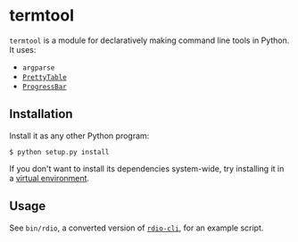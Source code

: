 # termtool #

`termtool` is a module for declaratively making command line tools in Python. It uses:

* `argparse`
* [`PrettyTable`](http://pypi.python.org/pypi/PrettyTable)
* [`ProgressBar`](http://pypi.python.org/pypi/progressbar)


## Installation ##

Install it as any other Python program:

    $ python setup.py install

If you don't want to install its dependencies system-wide, try installing it in a [virtual environment](http://www.virtualenv.org/).


## Usage ##

See `bin/rdio`, a converted version of [`rdio-cli`][rdio-cli], for an example script.

[rdio-cli]: https://github.com/markpasc/rdio-cli
